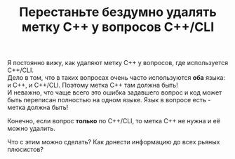 ﻿---
title: "Перестаньте бездумно удалять метку C++ у вопросов C++/CLI"
se.owner.user_id: 184217
se.owner.display_name: "Alexander Petrov"
se.owner.link: "https://ru.meta.stackoverflow.com/users/184217/alexander-petrov"
se.link: "https://ru.meta.stackoverflow.com/questions/11798/%d0%9f%d0%b5%d1%80%d0%b5%d1%81%d1%82%d0%b0%d0%bd%d1%8c%d1%82%d0%b5-%d0%b1%d0%b5%d0%b7%d0%b4%d1%83%d0%bc%d0%bd%d0%be-%d1%83%d0%b4%d0%b0%d0%bb%d1%8f%d1%82%d1%8c-%d0%bc%d0%b5%d1%82%d0%ba%d1%83-c-%d1%83-%d0%b2%d0%be%d0%bf%d1%80%d0%be%d1%81%d0%be%d0%b2-c-cli"
se.question_id: 11798
se.post_type: question
---
<p>Я постоянно вижу, как удаляют метку C++ у вопросов, где используется C++/CLI.<br />
Дело в том, что в таких вопросах очень часто используются <strong>оба</strong> языка: и C++, и C++/CLI. Поэтому метка C++ там должна быть!<br />
И неважно, что чаще всего это ошибка задавшего вопрос и код может быть переписан полностью на одном языке. Язык в вопросе есть - метка должна быть!</p>
<p>Конечно, если вопрос <strong>только</strong> по C++/CLI, то метка C++ не нужна и её можно удалить.</p>
<p>Что с этим можно сделать? Как донести информацию до всех рьяных плюсистов?</p>

